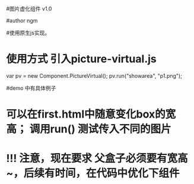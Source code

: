 #图片虚化组件 v1.0

#author ngm

#使用原生js实现。

# 使用方式 引入picture-virtual.js

var pv  = new Component.PictureVirtual();
pv.run("showarea", "p1.png");

#demo 中有具体例子


# 可以在first.html中随意变化box的宽高； 调用run() 测试传入不同的图片

# !!! 注意，现在要求 父盒子必须要有宽高~，后续有时间，在代码中优化下组件